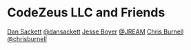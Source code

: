 # CodeZeus LLC and Friends

[Dan Sackett](http://dansackett.me)         [@dansackett](http://github.com/dansackett/)
[Jesse Boyer](https://jream.com)            [@JREAM](http://github.com/JREAM/)
[Chris Burnell](http://chrisburnell.com)    [@chrisburnell](http://github.com/chrisburnell/)

